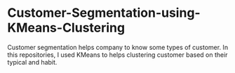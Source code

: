 # Customer-Segmentation-using-KMeans-Clustering
Customer segmentation helps company to know some types of customer. In this repositories, I used KMeans to helps clustering customer based on their typical and habit. 
